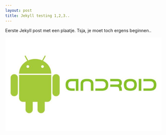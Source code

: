 ```yaml
---
layout: post
title: Jekyll testing 1,2,3..
---
```


Eerste Jekyll post met een plaatje. Tsja, je moet toch ergens beginnen..

![Android Fanboy Picture](/assets/android_picture.jpg)